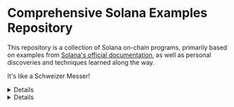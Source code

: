 # Comprehensive Solana Examples Repository

This repository is a collection of Solana on-chain programs, primarily based on examples from [Solana's official documentation](https://solana.com/docs/programs/examples), as well as personal discoveries and techniques learned along the way.

It's like a Schweizer Messer!

<details>

### Useful docs during learning process

[Program Examples](https://solana.com/docs/programs/examples)  
[anchor lang docs.rs](https://docs.rs/anchor-lang/latest/anchor_lang/index.html)  
[solana web3.js](https://solana.com/docs/clients/javascript)  
[Initializing Accounts in Solana and Anchor - from rareskills](https://www.rareskills.io/post/solana-initialize-account)  
[solana cook book](https://solanacookbook.com/)  




</details>

<details>

### Solana Examples & Tricks
[Hello World on Solana.](./programs/hello_solana/src/instructions/initialized.rs)  
[Use real-time Pyth data in Solana.](./programs/hello_solana/src/instructions/price_updater.rs)  
[Store and retrieve data using Solana accounts.](./programs/hello_solana/src/instructions/create.rs)  
[Storing global state - Counter.](./programs/hello_solana/src/instructions/counter.rs)  
[Custom #[error_code]](./programs/hello_solana/src/instructions/error.rs)  
[Saving per-user state - Favorites](./programs/hello_solana/src/instructions/favorites.rs)
[Check that the accounts provided in incoming instructions meet particular criteria.](./programs/hello_solana/src/instructions/check_account.rs)  
[Close an account and get the Lamports back.](./programs/hello_solana/src/instructions/create_or_close_user.rs)  


</details>